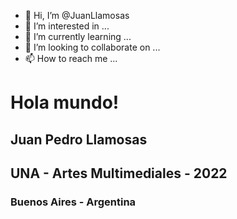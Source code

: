 - 👋 Hi, I’m @JuanLlamosas
- 👀 I’m interested in ...
- 🌱 I’m currently learning ...
- 💞️ I’m looking to collaborate on ...
- 📫 How to reach me ...

# Hola mundo!

## Juan Pedro Llamosas

## UNA - Artes Multimediales - 2022

### Buenos Aires - Argentina

<!---
JuanLlamosas/JuanLlamosas is a ✨ special ✨ repository because its `README.md` (this file) appears on your GitHub profile.
You can click the Preview link to take a look at your changes.
--->
